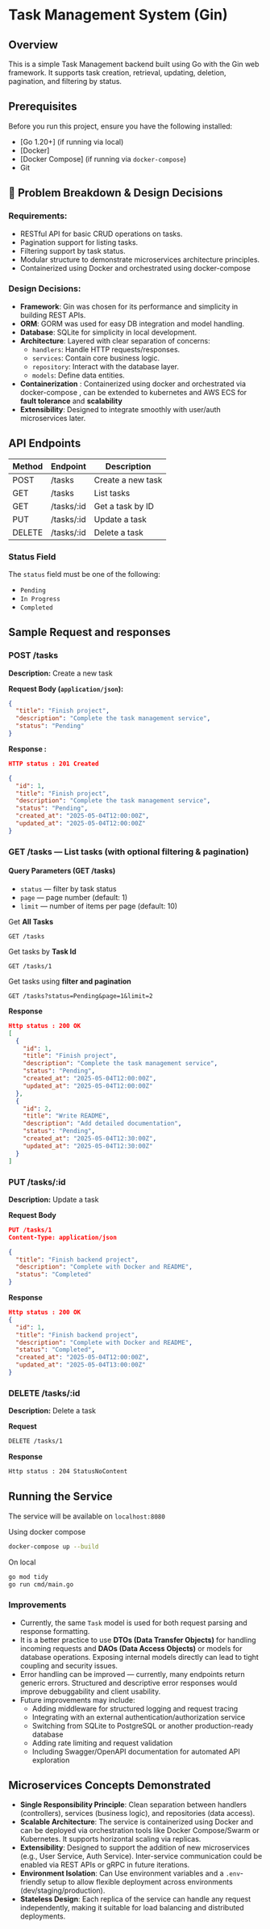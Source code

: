 
# Task Management System (Gin)

## Overview

This is a simple Task Management backend built using Go with the Gin web framework. It supports task creation, retrieval, updating, deletion, pagination, and filtering by status.

## Prerequisites

Before you run this project, ensure you have the following installed:

- [Go 1.20+] (if running via local)
- [Docker]
- [Docker Compose] (if running via `docker-compose`)
- Git

## 🔧 Problem Breakdown & Design Decisions

### Requirements:
- RESTful API for basic CRUD operations on tasks.
- Pagination support for listing tasks.
- Filtering support by task status.
- Modular structure to demonstrate microservices architecture principles.
- Containerized using Docker and orchestrated using docker-compose

### Design Decisions:
- **Framework**: Gin was chosen for its performance and simplicity in building REST APIs.
- **ORM**: GORM was used for easy DB integration and model handling.
- **Database**: SQLite for simplicity in local development.
- **Architecture**: Layered with clear separation of concerns:
  - `handlers`: Handle HTTP requests/responses.
  - `services`: Contain core business logic.
  - `repository`: Interact with the database layer.
  - `models`: Define data entities.
- **Containerization** : Containerized using docker and orchestrated via docker-compose , can be extended to kubernetes and AWS ECS for **fault tolerance** and **scalability**  
- **Extensibility**: Designed to integrate smoothly with user/auth microservices later.

## API Endpoints

| Method | Endpoint       | Description            |
|--------|----------------|------------------------|
| POST   | /tasks         | Create a new task      |
| GET    | /tasks         | List tasks             |
| GET    | /tasks/:id     | Get a task by ID       |
| PUT    | /tasks/:id     | Update a task          |
| DELETE | /tasks/:id     | Delete a task          |

### Status Field

The `status` field must be one of the following:
- `Pending`
- `In Progress`
- `Completed`

## Sample Request and responses

### POST /tasks

**Description:** Create a new task

**Request Body (`application/json`):**

```json
{
  "title": "Finish project",
  "description": "Complete the task management service",
  "status": "Pending"
}
```

**Response :**
```json
HTTP status : 201 Created

{
  "id": 1,
  "title": "Finish project",
  "description": "Complete the task management service",
  "status": "Pending",
  "created_at": "2025-05-04T12:00:00Z",
  "updated_at": "2025-05-04T12:00:00Z"
}
```

### GET /tasks — List tasks (with optional filtering & pagination)

#### Query Parameters (GET /tasks)

- `status` — filter by task status
- `page` — page number (default: 1)
- `limit` — number of items per page (default: 10)

Get **All Tasks**
```
GET /tasks 
```

Get tasks by **Task Id**
```
GET /tasks/1 
```

Get tasks using **filter and pagination**
```
GET /tasks?status=Pending&page=1&limit=2
```

**Response**
```json
Http status : 200 OK
[
  {
    "id": 1,
    "title": "Finish project",
    "description": "Complete the task management service",
    "status": "Pending",
    "created_at": "2025-05-04T12:00:00Z",
    "updated_at": "2025-05-04T12:00:00Z"
  },
  {
    "id": 2,
    "title": "Write README",
    "description": "Add detailed documentation",
    "status": "Pending",
    "created_at": "2025-05-04T12:30:00Z",
    "updated_at": "2025-05-04T12:30:00Z"
  }
]

```

### PUT /tasks/:id 
**Description:** Update a task

**Request Body**

```json
PUT /tasks/1
Content-Type: application/json

{
  "title": "Finish backend project",
  "description": "Complete with Docker and README",
  "status": "Completed"
}
```
**Response**

```json
Http status : 200 OK
{
  "id": 1,
  "title": "Finish backend project",
  "description": "Complete with Docker and README",
  "status": "Completed",
  "created_at": "2025-05-04T12:00:00Z",
  "updated_at": "2025-05-04T13:00:00Z"
}
```

### DELETE /tasks/:id 

**Description:** Delete a task

**Request**
```bash
DELETE /tasks/1
```

**Response**
```bash
Http status : 204 StatusNoContent
```

## Running the Service

The service will be available on `localhost:8080`

Using docker compose
```bash
docker-compose up --build 
```

On local
```bash
go mod tidy
go run cmd/main.go
```

### Improvements
- Currently, the same `Task` model is used for both request parsing and response formatting.
- It is a better practice to use **DTOs (Data Transfer Objects)** for handling incoming requests and **DAOs (Data Access Objects)** or models for database operations. Exposing internal models directly can lead to tight coupling and security issues.
- Error handling can be improved — currently, many endpoints return generic errors. Structured and descriptive error responses would improve debuggability and client usability.
- Future improvements may include:
  - Adding middleware for structured logging and request tracing
  - Integrating with an external authentication/authorization service
  - Switching from SQLite to PostgreSQL or another production-ready database
  - Adding rate limiting and request validation
  - Including Swagger/OpenAPI documentation for automated API exploration



## Microservices Concepts Demonstrated

- **Single Responsibility Principle**: Clean separation between handlers (controllers), services (business logic), and repositories (data access).
- **Scalable Architecture**: The service is containerized using Docker and can be deployed via orchestration tools like Docker Compose/Swarm or Kubernetes. It supports horizontal scaling via replicas.
- **Extensibility**: Designed to support the addition of new microservices (e.g., User Service, Auth Service). Inter-service communication could be enabled via REST APIs or gRPC in future iterations.
- **Environment Isolation**: Can Use environment variables and a `.env`-friendly setup to allow flexible deployment across environments (dev/staging/production).
- **Stateless Design**: Each replica of the service can handle any request independently, making it suitable for load balancing and distributed deployments.
